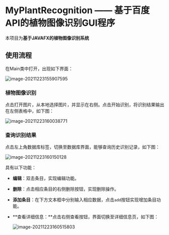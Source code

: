 # MyPlantRecognition —— 基于百度API的植物图像识别GUI程序

本项目为**基于JAVAFX的植物图像识别系统**

## 使用流程

在Main类中打开，出现如下界面：

![image-20211223155907595](C:\Users\wayshower\AppData\Roaming\Typora\typora-user-images\image-20211223155907595.png)

### 植物图像识别

点击打开图片，从本地选择图片，并显示在右侧。点击开始识别，将识别结果输出在左侧表格中，如下图：

![image-20211223160038771](C:\Users\wayshower\AppData\Roaming\Typora\typora-user-images\image-20211223160038771.png)

### 查询识别结果

点击左上角数据库标签，切换至数据库界面，能够查询历史识别记录，如下图：

![image-20211223160150128](C:\Users\wayshower\AppData\Roaming\Typora\typora-user-images\image-20211223160150128.png)

具有以下功能：

- **编辑**：双击条目，实现编辑功能。

- **删除**：点击相应条目的右侧删除按钮，实现删除操作。

- **添加条目**：在下方文本框中分别输入相应数据，点击```add```按钮实现增加条目功能。

- **查看详细信息：**点击右侧查看按钮，界面切换至详细信息页，如下图：

  ![image-20211223160515803](C:\Users\wayshower\AppData\Roaming\Typora\typora-user-images\image-20211223160515803.png)

